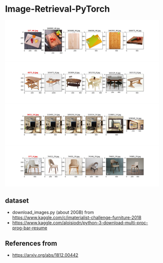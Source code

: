 # Image-Retrieval-PyTorch
![](assets/127_46.jpg)
![](assets/4371_8.jpg)
![](assets/1611_14.jpg)
![](assets/177_4.jpg)

## dataset
- download_images.py (about 20GB) from https://www.kaggle.com/c/imaterialist-challenge-furniture-2018
- https://www.kaggle.com/aloisiodn/python-3-download-multi-proc-prog-bar-resume

## References from 
- https://arxiv.org/abs/1812.00442
